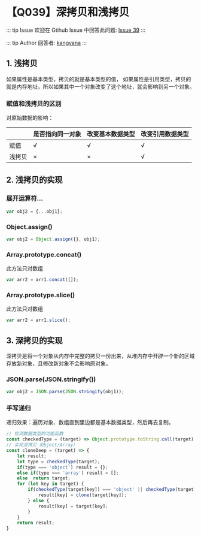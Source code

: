 # 【Q039】深拷贝和浅拷贝


::: tip Issue
欢迎在 Gtihub Issue 中回答此问题: [Issue 39](https://github.com/kangyana/daily-question/issues/39)
:::

::: tip Author
回答者: [kangyana](https://github.com/kangyana)
:::
## 1. 浅拷贝
如果属性是基本类型，拷贝的就是基本类型的值，
如果属性是引用类型，拷贝的就是内存地址，所以如果其中一个对象改变了这个地址，就会影响到另一个对象。

### 赋值和浅拷贝的区别

对原始数据的影响：

  | 是否指向同一对象 | 改变基本数据类型 | 改变引用数据类型
-- | -- | -- | --
赋值 | √ | √ | √
浅拷贝 | × | × | √

## 2. 浅拷贝的实现
### 展开运算符...
```javascript
var obj2 = {...obj1};
```

### Object.assign()
```javascript
var obj2 = Object.assign({}, obj1);
```

### Array.prototype.concat()
此方法只对数组
```javascript
var arr2 = arr1.concat([]);
```

### Array.prototype.slice()
此方法只对数组
```javascript
var arr2 = arr1.slice();
```


## 3. 深拷贝的实现
深拷贝是将一个对象从内存中完整的拷贝一份出来，从堆内存中开辟一个新的区域存放新对象，且修改新对象不会影响原对象。

### JSON.parse(JSON.stringify())
```javascript
var obj2 = JSON.parse(JSON.stringify(obj1));
```

### 手写递归
递归效果：遍历对象、数组直到里边都是基本数据类型，然后再去复制。
```javascript
// 检测数据类型的功能函数
const checkedType = (target) => Object.prototype.toString.call(target).replace(/\[object (\w+)\]/, "$1").toLowerCase();
// 实现深拷贝（Object/Array）
const cloneDeep = (target) => {
    let result;
    let type = checkedType(target);
    if(type === 'object') result = {};
    else if(type === 'array') result = [];
    else  return target;
    for (let key in target) {
        if(checkedType(target[key]) === 'object' || checkedType(target[key]) === 'array') {
            result[key] = clone(target[key]);
        } else {
            result[key] = target[key]; 
        }
    }
    return result;
}
```

